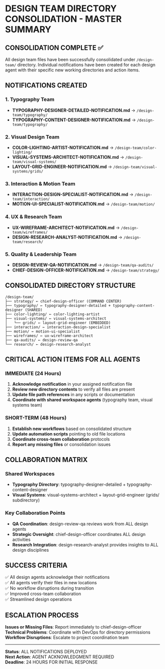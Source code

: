 # DESIGN TEAM DIRECTORY CONSOLIDATION - MASTER SUMMARY

## CONSOLIDATION COMPLETE ✅

All design team files have been successfully consolidated under `/design-team/` directory. Individual notifications have been created for each design agent with their specific new working directories and action items.

## NOTIFICATIONS CREATED

### 1. Typography Team
- **TYPOGRAPHY-DESIGNER-DETAILED-NOTIFICATION.md** → `/design-team/typography/`
- **TYPOGRAPHY-CONTENT-DESIGNER-NOTIFICATION.md** → `/design-team/typography/`

### 2. Visual Design Team  
- **COLOR-LIGHTING-ARTIST-NOTIFICATION.md** → `/design-team/color-lighting/`
- **VISUAL-SYSTEMS-ARCHITECT-NOTIFICATION.md** → `/design-team/visual-systems/`
- **LAYOUT-GRID-ENGINEER-NOTIFICATION.md** → `/design-team/visual-systems/grids/`

### 3. Interaction & Motion Team
- **INTERACTION-DESIGN-SPECIALIST-NOTIFICATION.md** → `/design-team/interaction/`
- **MOTION-UI-SPECIALIST-NOTIFICATION.md** → `/design-team/motion/`

### 4. UX & Research Team
- **UX-WIREFRAME-ARCHITECT-NOTIFICATION.md** → `/design-team/wireframes/`
- **DESIGN-RESEARCH-ANALYST-NOTIFICATION.md** → `/design-team/research/`

### 5. Quality & Leadership Team
- **DESIGN-REVIEW-QA-NOTIFICATION.md** → `/design-team/qa-audits/`
- **CHIEF-DESIGN-OFFICER-NOTIFICATION.md** → `/design-team/strategy/`

## CONSOLIDATED DIRECTORY STRUCTURE

```
/design-team/
├── strategy/ ← chief-design-officer (COMMAND CENTER)
├── typography/ ← typography-designer-detailed + typography-content-designer (SHARED)
├── color-lighting/ ← color-lighting-artist
├── visual-systems/ ← visual-systems-architect
│   └── grids/ ← layout-grid-engineer (EMBEDDED)
├── interaction/ ← interaction-design-specialist
├── motion/ ← motion-ui-specialist  
├── wireframes/ ← ux-wireframe-architect
├── qa-audits/ ← design-review-qa
└── research/ ← design-research-analyst
```

## CRITICAL ACTION ITEMS FOR ALL AGENTS

### IMMEDIATE (24 Hours)
1. **Acknowledge notification** in your assigned notification file
2. **Review new directory contents** to verify all files are present
3. **Update file path references** in any scripts or documentation  
4. **Coordinate with shared workspace agents** (typography team, visual systems team)

### SHORT-TERM (48 Hours)
1. **Establish new workflows** based on consolidated structure
2. **Update automation scripts** pointing to old file locations
3. **Coordinate cross-team collaboration** protocols
4. **Report any missing files** or consolidation issues

## COLLABORATION MATRIX

### Shared Workspaces
- **Typography Directory**: typography-designer-detailed + typography-content-designer
- **Visual Systems**: visual-systems-architect + layout-grid-engineer (grids/ subdirectory)

### Key Collaboration Points  
- **QA Coordination**: design-review-qa reviews work from ALL design agents
- **Strategic Oversight**: chief-design-officer coordinates ALL design activities
- **Research Integration**: design-research-analyst provides insights to ALL design disciplines

## SUCCESS CRITERIA

✅ All design agents acknowledge their notifications  
✅ All agents verify their files in new locations  
✅ No workflow disruptions during transition  
✅ Improved cross-team collaboration  
✅ Streamlined design operations  

## ESCALATION PROCESS

**Issues or Missing Files**: Report immediately to chief-design-officer  
**Technical Problems**: Coordinate with DevOps for directory permissions  
**Workflow Disruptions**: Escalate to project coordination team  

---

**Status**: ALL NOTIFICATIONS DEPLOYED  
**Next Action**: AGENT ACKNOWLEDGMENT REQUIRED  
**Deadline**: 24 HOURS FOR INITIAL RESPONSE